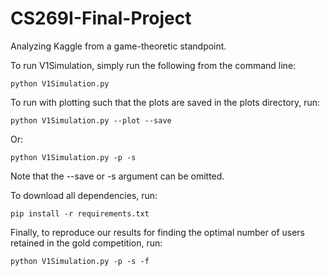 # CS269I-Final-Project
Analyzing Kaggle from a game-theoretic standpoint.

To run V1Simulation, simply run the following from the command line:
```
python V1Simulation.py
```

To run with plotting such that the plots are saved in the plots directory, run:
```
python V1Simulation.py --plot --save
```
Or:
```
python V1Simulation.py -p -s
```
Note that the --save or -s argument can be omitted.

To download all dependencies, run:
```
pip install -r requirements.txt
```
Finally, to reproduce our results for finding the optimal number of users retained in the gold competition, run:
```
python V1Simulation.py -p -s -f
```
